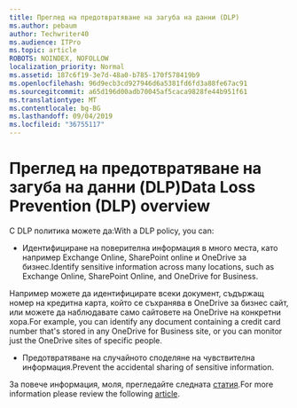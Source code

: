```yaml
---
title: Преглед на предотвратяване на загуба на данни (DLP)
ms.author: pebaum
author: Techwriter40
ms.audience: ITPro
ms.topic: article
ROBOTS: NOINDEX, NOFOLLOW
localization_priority: Normal
ms.assetid: 187c6f19-3e7d-48a0-b785-170f578419b9
ms.openlocfilehash: 96d9ecb3cd927946d6a5381fd6fd3a88fe67ac91
ms.sourcegitcommit: a65d196d00adb70045af5caca9828fe44b951f61
ms.translationtype: MT
ms.contentlocale: bg-BG
ms.lasthandoff: 09/04/2019
ms.locfileid: "36755117"
---
```

# <a name="data-loss-prevention-dlp-overview"></a><span data-ttu-id="a758f-102">Преглед на предотвратяване на загуба на данни (DLP)</span><span class="sxs-lookup"><span data-stu-id="a758f-102">Data Loss Prevention (DLP) overview</span></span>

<span data-ttu-id="a758f-103">С DLP политика можете да:</span><span class="sxs-lookup"><span data-stu-id="a758f-103">With a DLP policy, you can:</span></span>

- <span data-ttu-id="a758f-104">Идентифициране на поверителна информация в много места, като например Exchange Online, SharePoint online и OneDrive за бизнес.</span><span class="sxs-lookup"><span data-stu-id="a758f-104">Identify sensitive information across many locations, such as Exchange Online, SharePoint Online, and OneDrive for Business.</span></span>


<span data-ttu-id="a758f-105">Например можете да идентифицирате всеки документ, съдържащ номер на кредитна карта, който се съхранява в OneDrive за бизнес сайт, или можете да наблюдавате само сайтовете на OneDrive на конкретни хора.</span><span class="sxs-lookup"><span data-stu-id="a758f-105">For example, you can identify any document containing a credit card number that's stored in any OneDrive for Business site, or you can monitor just the OneDrive sites of specific people.</span></span>

- <span data-ttu-id="a758f-106">Предотвратяване на случайното споделяне на чувствителна информация.</span><span class="sxs-lookup"><span data-stu-id="a758f-106">Prevent the accidental sharing of sensitive information.</span></span>


<span data-ttu-id="a758f-107">За повече информация, моля, прегледайте следната [статия](https://docs.microsoft.com/office365/securitycompliance/data-loss-prevention-policies).</span><span class="sxs-lookup"><span data-stu-id="a758f-107">For more information please review the following [article](https://docs.microsoft.com/office365/securitycompliance/data-loss-prevention-policies).</span></span>

